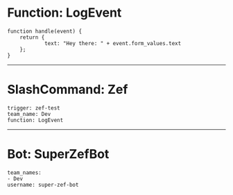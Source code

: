 # Function: LogEvent

```
function handle(event) {
    return {
            text: "Hey there: " + event.form_values.text
    };
}
```
----
# SlashCommand: Zef
```
trigger: zef-test
team_name: Dev
function: LogEvent
```

----
# Bot: SuperZefBot
```
team_names:
- Dev
username: super-zef-bot
```